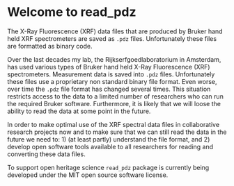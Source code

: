 Welcome to read_pdz
================

<!-- WARNING: THIS FILE WAS AUTOGENERATED! DO NOT EDIT! -->

The X-Ray Fluorescence (XRF) data files that are produced by Bruker hand
held XRF spectrometers are saved as `.pdz` files. Unfortunately these
files are formatted as binary code.

Over the last decades my lab, the Rijkserfgoedlaboratorium in Amsterdam,
has used various types of Bruker hand held X-Ray Fluorescence (XRF)
spectrometers. Measurement data is saved into `.pdz` files.
Unfortunately these files use a proprietary non standard binary file
format. Even worse, over time the `.pdz` file format has changed several
times. This situation restricts access to the data to a limited number
of researchers who can run the required Bruker software. Furthermore, it
is likely that we will loose the ability to read the data at some point
in the future.

In order to make optimal use of the XRF spectral data files in
collaborative research projects now and to make sure that we can still
read the data in the future we need to: 1) (at least partly) understand
the file format, and 2) develop open software tools available to all
researchers for reading and converting these data files.

To support open heritage science `read_pdz` package is currently being
developed under the MIT open source software license.

